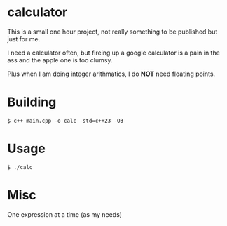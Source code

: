 # calculator

This is a small one hour project, not really something to be published but just for me. 

I need a calculator often, but fireing up a google calculator is a pain in the ass and the apple one is too clumsy. 

Plus when I am doing integer arithmatics, I do __NOT__ need floating points.

# Building
```
$ c++ main.cpp -o calc -std=c++23 -O3
```

# Usage
```
$ ./calc
```

# Misc

One expression at a time (as my needs)
